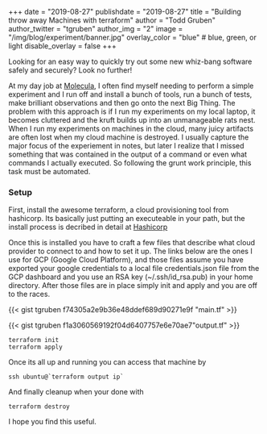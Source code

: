+++
date = "2019-08-27"
publishdate = "2019-08-27"
title = "Building throw away Machines with terraform"
author = "Todd Gruben"
author_twitter = "tgruben"
author_img = "2"
image = "/img/blog/experiment/banner.jpg"
overlay_color = "blue" # blue, green, or light
disable_overlay = false
+++

Looking for an easy way to quickly try out some new whiz-bang software safely and securely? Look no further!

<!--more-->

At my day job at [Molecula](https://www.molecula.com/), I often find myself needing to perform a simple experiment and I
run off and install a bunch of tools, run a bunch of tests, make brilliant
observations and then go onto the next Big Thing.  The problem with this approach is
if I run my experiments on my local laptop, it becomes cluttered and the kruft
builds up into an unmanageable rats nest.  When I run my experiments on
machines in the cloud, many juicy artifacts are often lost when my cloud machine
is destroyed.  I usually capture the major focus of the experiement in notes,
but later I realize that I missed something that was contained in the output of
a command or even what commands I actually executed.  So following the grunt
work principle, this task must be automated.

### Setup
First, install the awesome terraform, a cloud provisioning tool from
hashicorp. Its basically just putting an executeable in your path, but the
install process is decribed in detail at [Hashicorp](https://learn.hashicorp.com/terraform/getting-started/install.html)

Once this is installed you have to craft a few files that describe what cloud
provider to connect to and how to set it up.  The links below are the ones I use
for GCP (Google Cloud Platform), and those files assume you have exported your google
credentials to a local file credentials.json file from the GCP dashboard and you use an RSA key
(~/.ssh/id_rsa.pub) in your home directory. After those files are in place
simply init and apply and you are off to the races.

{{< gist tgruben f74305a2e9b36e48ddef689d90271e9f "main.tf" >}}

{{< gist tgruben f1a3060569192f04d6407757e6e70ae7"output.tf" >}}

```
terraform init
terraform apply
```
Once its all up and running you can access that machine by

```
ssh ubuntu@`terraform output ip`
```

And finally cleanup when your done with

```
terraform destroy
```

I hope you find this useful.
